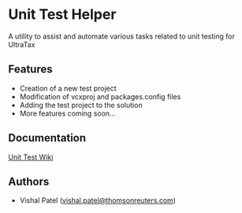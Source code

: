 
# Unit Test Helper

A utility to assist and automate various tasks related to unit testing for UltraTax


## Features

- Creation of a new test project 
- Modification of vcxproj and packages.config files
- Adding the test project to the solution
- More features coming soon...


## Documentation

[Unit Test Wiki](https://bluemoonwiki.int.thomsonreuters.com/index.php/Tax_Compliance_Unit_Testing)


## Authors

- Vishal Patel (vishal.patel@thomsonreuters.com)
